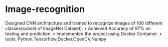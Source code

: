 # Image-recognition
 Designed CNN architecture and trained to recognize images of 100 different
classes(subset of ImageNet Dataset).
• Achieved Accuracy of 97% on testing and prediction.
• Implemented the project using Docker Container.
• tools: Python,Tensorflow,Docker,OpenCV,Numpy

